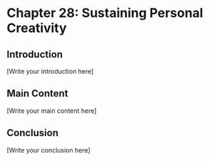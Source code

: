 # Chapter 28: Sustaining Personal Creativity

## Introduction

[Write your introduction here]

## Main Content

[Write your main content here]

## Conclusion

[Write your conclusion here]
